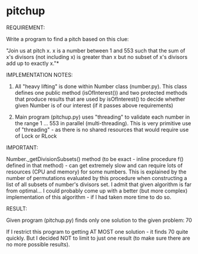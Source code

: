 pitchup
=======

REQUIREMENT:

Write a program to find a pitch based on this clue: 

"Join us at pitch x. x is a number between 1 and 553 such that the sum of x's divisors 
(not including x) is greater than x but no subset of x's divisors add up to exactly x."*

IMPLEMENTATION NOTES:

1. All "heavy lifting" is done within Number class (number.py). This class defines one public 
	method (isOfInterest()) and two protected methods that produce results that are used by
	isOfInterest() to decide whether given Number is of our interest (if it passes above requirements)

2. Main program (pitchup.py) uses "threading" to validate each number in the range 1 ... 553 
	in parallel (multi-threading). This is very primitive use of "threading" - as there is no
	shared resources that would require use of Lock or RLock 	
	
IMPORTANT:
	
Number._getDivisionSubsets() method (to be exact - inline procedure f() defined in that method) - 
can get extremely slow and can require lots of resources (CPU and memory) for some numbers. This
is explained by the number of permutations evaluated by this procedure when constructing a list of
all subsets of number's divisors set. I admit that given algorithm is far from optimal... I could 
probably come up with a better (but more complex) implementation of this algorithm - if I had taken 
more time to do so.


RESULT:

Given program (pitchup.py) finds only one solution to the given problem: 70

If I restrict this program to getting AT MOST one solution - it finds 70 quite quickly. But I
decided NOT to limit to just one result (to make sure there are no more possible results).

  